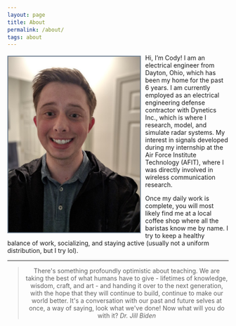```yaml
---
layout: page
title: About
permalink: /about/
tags: about
---
```



<!--<img src="/images/websitePhoto.jpg" alt="profilePicture" width="300" align="left" style="margin:0px 15px"/>-->

<img src="/images/websitePhoto.jpg" alt="profilePicture" width="300" align="left" style="float: left; margin: 4px 10px 0px 0px; border: 2px solid #708090;"/>

<p>
Hi, I’m Cody! I am an electrical engineer from Dayton, Ohio, which has been my home for the past 6 years. I am currently employed as an electrical engineering defense contractor with Dynetics Inc., which is where I research, model, and simulate radar systems. My interest in signals developed during my internship at the Air Force Institute Technology (AFIT), where I was directly involved in wireless communication research.
</p>
<p>
Once my daily work is complete, you will most likely find me at a local coffee shop where all the baristas know me by name. I try to keep a healthy balance of work, socializing, and staying active (usually not a uniform distribution, but I try lol). 
</p>


---

<center>
	<blockquote>
		There's something profoundly optimistic about teaching. We are taking the best of what humans have to give - lifetimes of knowledge, wisdom, craft, and art - and handing it over to the next generation, with the hope that they will continue to build, continue to make our world better. It's a conversation with our past and future selves at once, a way of saying, look what we've done! Now what will you do with it?
		<cite>Dr. Jill Biden</cite>
	</blockquote>
</center>
